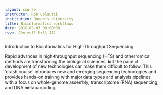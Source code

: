```yaml
---
layout: course
instructor: Rob Colautti
institution: Queen's University
title: Bioinformatics workflows
date: 2018-08-03 09:00:00
room: Chernoff Hall 213
---
```


Introduction to Bioinformatics for High-Throughput Sequencing

Rapid advances in high-throughput sequencing (HTS) and other ‘omics’ methods are transforming the biological sciences, but the pace of development of new technologies can make them difficult to follow. This ‘crash course’ introduces new and emerging sequencing technologies and provides hands-on training with major data types and analysis pipelines with a focus on whole-genome assembly, transcriptome (RNA) sequencing, and DNA metabarcoding.

